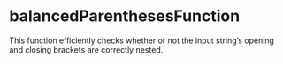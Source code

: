 # balancedParenthesesFunction
This function efficiently checks whether or not the input string’s opening and closing brackets are correctly nested.
